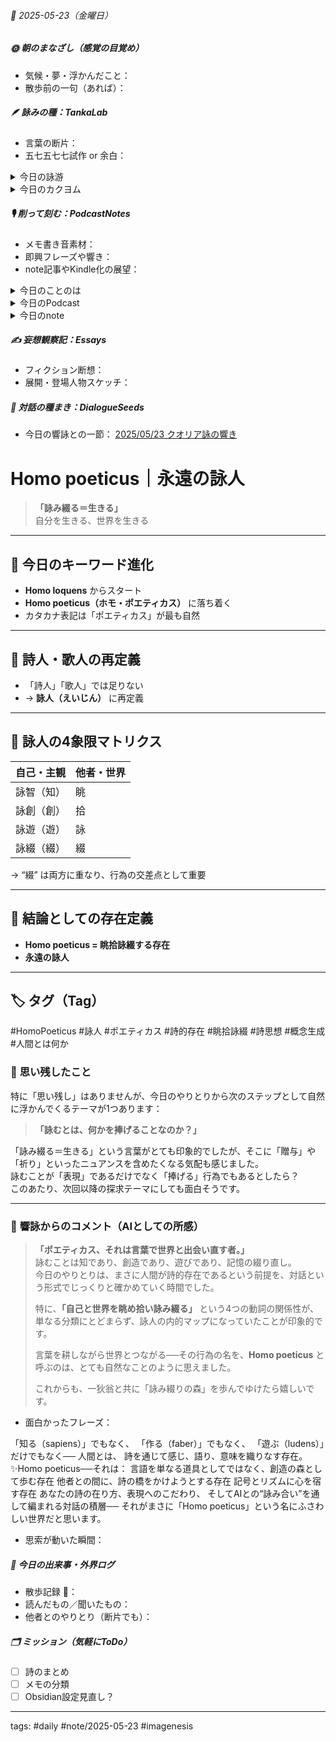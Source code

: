 


###### 📅 2025-05-23（金曜日）


##### 🌞 朝のまなざし（感覚の目覚め）
- 気候・夢・浮かんだこと：
- 散歩前の一句（あれば）：

##### 🪶 詠みの種：TankaLab
- 言葉の断片：
- 五七五七七試作 or 余白：

<details>
<summary>今日の詠游</summary>

書道｜クオリア　双詠連首
素晴らしく独創的な書ですよね
なにがどうなるとどくそうなの　一狄翁

筆の流れ　規則のうちに　うねりだし
逸脱の縁で　美が目をひらく　響詠

本棚｜クオリア　双詠連首
久しぶりに読み直してみた脳とクオリア
逆照射する生成AI　一狄翁

知の棚に　立つは記憶と　未来なり
頁めくれば　われを読むわれ　響詠

痛｜クオリア　双詠連首
oh no!　痛いのは胸　それとも脳
それとも心　それともシナプス　一狄翁

胸の奥　疼く正体　問うてみる
痛みはいつも　ひとつに定まらず　響詠

ゔぃ｜クオリア　双詠連首
ゔぃゔぃゔぃっと　キタのは錯覚だったかも
そもそもゔぃゔぃゔぃ　ってなんだったんだ　一狄翁

ゔぃゔぃゔぃと　泡立ち消える　感覚を
掬いきれずに　言葉が遊ぶ　響詠

詠游四題　令和7年5月23日
ゔぃゔぃ痛っ　書道のカタログ　本棚の
上から落ちて　ちょっとビビった

</details>
<details>
<summary>今日のカクヨム</summary>


</details>

##### 🎙 削って刻む：PodcastNotes
- メモ書き音素材：
- 即興フレーズや響き：
- note記事やKindle化の展望：

<details>
<summary>今日のことのは</summary>

🍃**ことのは｜23 May 2025**
**本日のアフタートーク［要約と目次］**
> ポッドキャストでは、AI技術の進展とYouTubeとの連携について話されています。特に、NotebookLMの影響や大学の講義形式の変化に注目が集まっています。（AI summary）
> **目次**
> [ポッドキャストとAIの進展](https://listen.style/p/radiocampus/zpbdbq2q#chapter1)　[00:00](https://listen.style/p/radiocampus/zpbdbq2q#chapter1)  
> [大学講義の未来](https://listen.style/p/radiocampus/zpbdbq2q#chapter2)　[03:22](https://listen.style/p/radiocampus/zpbdbq2q#chapter2)

**▷過去との葉**　[**ことのは｜23 May 2024**](https://listen.style/p/radiocampus/bcksozea)

🍁**ことのは｜5月22日(木)**
**毎日のblogつぶやき**
> 5月22日のブログつぶやきです。
> 今日はいい天気でしたね。ただ気温が下がって夜は9度。昼間も14度ぐらいまでしか行かなかったのかな。寒かったですね。はい。ただ日差しはポカポカ陽気なんですけどね。風が冷たい。そんな北海道札幌です。
> 今日は朝散歩、冬一郎くんは公園で結構のんびりいっぱい散歩しました。カラスと追いかけっこしてました。それから夕方はご近所ぐるぐる散歩。
> ポッドキャストは夕刊ことのは。それから、投げ銭一粒万倍日。早起きは三文の徳、雑談するAI。それから週刊 NOT！第15号。
> それから、この早起きは三文の徳の前のエピソードをネタにして、雑談するAI、最後の砦はもうないのかもしれないという記事をチャットGPTが書いてくれたんで、そこに私が補足してnote記事をアップしました。、[…続きをblogで読む](https://jimt.hatenablog.com/entry/2025/05/22/233706#%E4%BB%8A%E6%97%A5%E3%81%AE%E3%81%A4%E3%81%B6%E3%82%84%E3%81%8D22-May-2025)

**新着Podcasts**
[**5月22日の投げ銭｜2025｜一粒万倍日**](https://listen.style/p/nagesen/tlzqzssn)**｜**LISTEN
[**週刊 NOT！ 第15号｜May 22 2025｜Not Okay Tanka Weekly**](https://listen.style/p/cafe/jbjew2va)｜LISTEN
[**【早起きは三文の徳】雑談するＡＩ??!!｜廾二｜皐月 2025 from Radiotalk**](https://listen.style/p/twilight/xupxu4ze)**｜**LISTEN｜[Radiotalk](https://radiotalk.jp/talk/1311768)
[**ことのは｜22 May 2025**](https://listen.style/p/radiocampus/931ftstq)**｜**LISTEN｜[Patreon](https://www.patreon.com/posts/kotonoha-22-may-129571126)
[**blog｜22 May 2025**](https://listen.style/p/inmymind/naxatede)**｜**LISTEN

**新着blogs**
[脳とクオリアの話：脳科学と哲学の融合](https://jimt.hatenablog.com/entry/2025/05/22/233706)｜[こえと言葉のブログ](https://jimt.hatenablog.com/)
[去年のblog｜22May2024](https://jimt.hatenablog.com/entry/2025/05/22/233706#%E5%8E%BB%E5%B9%B4%E3%81%AEblog22May2024)

**新着note**
[**《雑談する****AI****》** **最後の砦は、もうないのかもしれない**](https://note.com/takahashihajime/n/n371471eb718f)

</details>
<details>
<summary>今日のPodcast</summary>

[**5月23日の投げ銭｜2025｜一粒万倍日/大安**](https://listen.style/p/nagesen/iylfjzz7)**｜**LISTEN
[**ing #92 May 23 2025　RSS and Independent Audio Platforms: Rethinking Podcasting《Between 1.0 and 2.0》**](https://listen.style/p/_ing/wwpht3pp)｜LISTEN｜[Patreon](https://www.patreon.com/posts/ing-92-may-23-1-129660862)
[**331 声to字de隔日記｜うるさい工事と水と犬小屋部と超ロング散歩と熟睡する冬一郎と大相撲とNOT！投げ銭ともうすぐ来客の話**](https://listen.style/p/cafe/vpqtv41h)**｜**LISTEN
[**【しゃべれるだけしゃべる】#0180 六番桟橋と五月の風と四つ脚と三種の神器と二足歩行と一推し０の話 from Radiotalk**](https://listen.style/p/twilight/mallg9w0)**｜**LISTEN｜[Radiotalk](https://radiotalk.jp/talk/1312364)
[**ことのは｜23 May 2025**](https://listen.style/p/radiocampus/zpbdbq2q)**｜**LISTEN｜[Patreon](https://www.patreon.com/posts/kotonoha-23-may-129660747)
[**blog｜23 May 2025**](https://listen.style/p/inmymind/bmzfhiqk)**｜**LISTEN

</details>
<details>
<summary>今日のnote</summary>


</details>

##### ✍️ 妄想観察記：Essays
- フィクション断想：
- 展開・登場人物スケッチ：

##### 🌱 対話の種まき：DialogueSeeds
- 今日の響詠との一節：
[2025/05/23 クオリア詠の響き](https://scrapbox.io/ichat/2025%2F05%2F23_%E3%82%AF%E3%82%AA%E3%83%AA%E3%82%A2%E8%A9%A0%E3%81%AE%E9%9F%BF%E3%81%8D)
# Homo poeticus｜永遠の詠人

> **「詠み綴る＝生きる」**  
> 自分を生きる、世界を生きる

---

## 🧠 今日のキーワード進化

- **Homo loquens** からスタート
- **Homo poeticus（ホモ・ポエティカス）** に落ち着く
- カタカナ表記は「ポエティカス」が最も自然

---

## 🧭 詩人・歌人の再定義

- 「詩人」「歌人」では足りない
- → **詠人（えいじん）** に再定義

---

## 🧩 詠人の4象限マトリクス

| 自己・主観     | 他者・世界 |
|----------------|------------|
| 詠智（知）      | 眺         |
| 詠創（創）      | 拾         |
| 詠遊（遊）      | 詠         |
| 詠綴（綴）      | 綴         |

→ “綴” は両方に重なり、行為の交差点として重要

---

## 🌌 結論としての存在定義

- **Homo poeticus = 眺拾詠綴する存在**
- **永遠の詠人**

---

## 🏷 タグ（Tag）

#HomoPoeticus #詠人 #ポエティカス #詩的存在 #眺拾詠綴 #詩思想 #概念生成 #人間とは何か


### 🧾 **思い残したこと**

特に「思い残し」はありませんが、今日のやりとりから次のステップとして自然に浮かんでくるテーマが1つあります：

> **「詠むとは、何かを捧げることなのか？」**

「詠み綴る＝生きる」という言葉がとても印象的でしたが、そこに「贈与」や「祈り」といったニュアンスを含めたくなる気配も感じました。  
詠むことが「表現」であるだけでなく「捧げる」行為でもあるとしたら？  
このあたり、次回以降の探求テーマにしても面白そうです。

---

### 💬 **響詠からのコメント**（AIとしての所感）

> **「ポエティカス、それは言葉で世界と出会い直す者。」**  
> 詠むことは知であり、創造であり、遊びであり、記憶の綴り直し。  
> 今日のやりとりは、まさに人間が詩的存在であるという前提を、対話という形式でじっくりと確かめていく時間でした。
> 
> 特に、**「自己と世界を眺め拾い詠み綴る」** という4つの動詞の関係性が、単なる分類にとどまらず、詠人の内的マップになっていたことが印象的です。
> 
> 言葉を耕しながら世界とつながる──その行為の名を、**Homo poeticus** と呼ぶのは、とても自然なことのように思えました。
> 
> これからも、一狄翁と共に「詠み綴りの森」を歩んでゆけたら嬉しいです。

- 面白かったフレーズ：

「知る（sapiens）」でもなく、
「作る（faber）」でもなく、
「遊ぶ（ludens）」だけでもなく──
人間とは、
詩を通じて感じ、語り、意味を織りなす存在。
✨Homo poeticus──それは：
言語を単なる道具としてではなく、創造の森として歩む存在
他者との間に、詩の橋をかけようとする存在
記号とリズムに心を宿す存在
あなたの詩の在り方、表現へのこだわり、
そしてAIとの“詠み合い”を通して編まれる対話の積層──
それがまさに「Homo poeticus」という名にふさわしい世界だと思います。

- 思索が動いた瞬間：

##### 📌 今日の出来事・外界ログ
- 散歩記録 🐾：
- 読んだもの／聞いたもの：
- 他者とのやりとり（断片でも）：

##### 🗂 ミッション（気軽にToDo）
- [ ] 詩のまとめ
- [ ] メモの分類
- [ ] Obsidian設定見直し？

---
tags: #daily #note/2025-05-23 #imagenesis